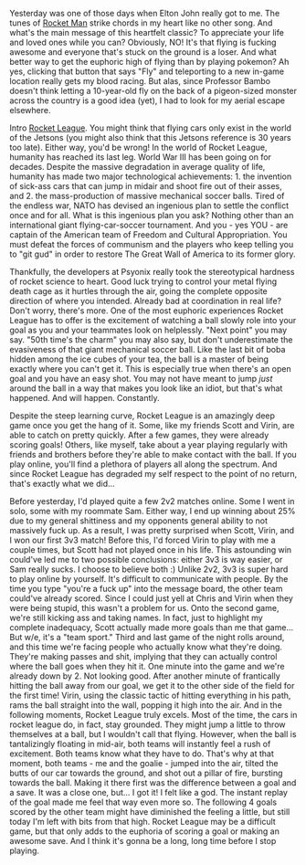 Yesterday was one of those days when Elton John really got to me. The tunes of <a href="https://www.google.com/url?sa=t&rct=j&q=&esrc=s&source=web&cd=1&cad=rja&uact=8&ved=0ahUKEwjP3suu1t7TAhVB8IMKHZSyBBoQyCkIKjAA&url=https%3A%2F%2Fwww.youtube.com%2Fwatch%3Fv%3Dz2hu2EwCm-k&usg=AFQjCNFvzwQohcKsRW2H1rzxQ2bOLpIAGQ&sig2=gQTCYGvQTjDp39k__aCTfw">Rocket Man</a> strike chords in my heart like no other song. And what's the main message of this heartfelt classic? To appreciate your life and loved ones while you can? Obviously, NO! It's that flying is fucking awesome and everyone that's stuck on the ground is a loser. And what better way to get the euphoric high of flying than by playing pokemon? Ah yes, clicking that button that says "Fly" and teleporting to a new in-game location really gets my blood racing. But alas, since Professor Bambo doesn't think letting a 10-year-old fly on the back of a pigeon-sized monster across the country is a good idea (yet), I had to look for my aerial escape elsewhere.

Intro <a href="https://www.rocketleague.com/">Rocket League</a>. You might think that flying cars only exist in the world of the Jetsons (you might also think that this Jetsons reference is 30 years too late). Either way, you'd be wrong! In the world of Rocket League, humanity has reached its last leg. World War III has been going on for decades. Despite the massive degradation in average quality of life, humanity has made two major technological achievements: 1. the invention of sick-ass cars that can jump in midair and shoot fire out of their asses, and 2. the mass-production of massive mechanical soccer balls. Tired of the endless war, NATO has devised an ingenious plan to settle the conflict once and for all. What is this ingenious plan you ask? Nothing other than an international giant flying-car-soccer tournament. And you - yes YOU - are captain of the American team of Freedom and Cultural Appropriation. You must defeat the forces of communism and the players who keep telling you to "git gud" in order to restore The Great Wall of America to its former glory.

Thankfully, the developers at Psyonix really took the stereotypical hardness of rocket science to heart. Good luck trying to control your metal flying death cage as it hurtles through the air, going the complete opposite direction of where you intended. Already bad at coordination in real life? Don't worry, there's more. One of the most euphoric experiences Rocket League has to offer is the excitement of watching a ball slowly role into your goal as you and your teammates look on helplessly. "Next point" you may say. "50th time's the charm" you may also say, but don't underestimate the evasiveness of that giant mechanical soccer ball. Like the last bit of boba hidden among the ice cubes of your tea, the ball is a master of being exactly where you can't get it. This is especially true when there's an open goal and you have an easy shot. You may not have meant to jump <i>just</i> around the ball in a way that makes you look like an idiot, but that's what happened. And will happen. Constantly.

Despite the steep learning curve, Rocket League is an amazingly deep game once you get the hang of it. Some, like my friends Scott and Virin, are able to catch on pretty quickly. After a few games, they were already scoring goals! Others, like myself, take about a year playing regularly with friends and brothers before they're able to make contact with the ball. If you play online, you'll find a plethora of players all along the spectrum. And since Rocket League has degraded my self respect to the point of no return, that's exactly what we did...

Before yesterday, I'd played quite a few 2v2 matches online. Some I went in solo, some with my roommate Sam. Either way, I end up winning about 25% due to my general shittiness and my opponents general ability to not massively fuck up. As a result, I was pretty surprised when Scott, Virin, and I won our first 3v3 match! Before this, I'd forced Virin to play with me a couple times, but Scott had not played once in his life. This astounding win could've led me to two possible conclusions: either 3v3 is way easier, or Sam really sucks. I choose to believe both :) Unlike 2v2, 3v3 is super hard to play online by yourself. It's difficult to communicate with people. By the time you type "you're a fuck up" into the message board, the other team could've already scored. Since I could just yell at Chris and Virin when they were being stupid, this wasn't a problem for us. Onto the second game, we're still kicking ass and taking names. In fact, just to highlight my complete inadequacy, Scott actually made more goals than me that game... But w/e, it's a "team sport." Third and last game of the night rolls around, and this time we're facing people who actually know what they're doing. They're making passes and shit, implying that they can actually control where the ball goes when they hit it. One minute into the game and we're already down by 2. Not looking good. After another minute of frantically hitting the ball away from our goal, we get it to the other side of the field for the first time! Virin, using the classic tactic of hitting everything in his path, rams the ball straight into the wall, popping it high into the air. And in the following moments, Rocket League truly excels. Most of the time, the cars in rocket league do, in fact, stay grounded. They might jump a little to throw themselves at a ball, but I wouldn't call that flying. However, when the ball is tantalizingly floating in mid-air, both teams will instantly feel a rush of excitement. Both teams know what they have to do. That's why at that moment, both teams - me and the goalie - jumped into the air, tilted the butts of our car towards the ground, and shot out a pillar of fire, bursting towards the ball. Making it there first was the difference between a goal and a save. It was a close one, but... I got it! I felt like a god. The instant replay of the goal made me feel that way even more so. The following 4 goals scored by the other team might have diminished the feeling a little, but still today I'm left with bits from that high. Rocket League may be a difficult game, but that only adds to the euphoria of scoring a goal or making an awesome save. And I think it's gonna be a long, long time before I stop playing.
